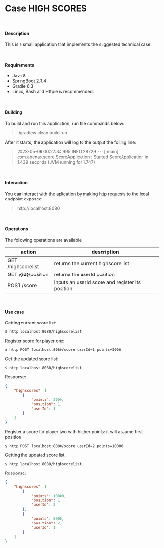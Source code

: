 # Case HIGH SCORES
<br/>

#### **Description**

This is a small application that implements the suggested technical case.

<br/>

#### **Requirements**

- Java 8
- SpringBoot 2.3.4
- Gradle 6.3
- Linux, Bash and Httpie is recommended.

<br/>

#### **Building**

To build and run this application, run the commands below:
> ./gradlew clean build run

After it starts, the application will log to the output the folling line:
> 2023-05-06 00:27:34.995  INFO 28729 --- [           main] com.abenas.score.ScoreApplication        : Started ScoreApplication in 1.439 seconds (JVM running for 1.747)

<br/>

#### **Interaction**

You can interact with the aplication by making http requests to the local endpoint exposed:
> http://localhost:8080


<br/>

#### **Operations**

The following operations are available:

| action                | description                                       |
|-----------------------|---------------------------------------------------|
|GET /highscorelist     | returns the current highscore list                |
|GET /**{id}**/position | returns the userId position                       |
|POST /score            | inputs an userId score and register its position  |

<br/>

#### **Use case**

Getting current score list:

    $ http localhost:8080/highscorelist

Register score for player one: 

    $ http POST localhost:8080/score userId=1 points=5000

Get the updated score list:

    $ http localhost:8080/highscorelist
 
Response:

```json
{
    "highscores": [
        {
            "points": 5000,
            "position": 1,
            "userId": 1
        }
    ]
}
```

Register a score for player two with higher points: it will assume first position

    $ http POST localhost:8080/score userId=2 points=10000

Getting the updated score list

    $ http localhost:8080/highscorelist

Response:

```json
{
    "highscores": [
        {
            "points": 10000,
            "position": 1,
            "userId": 2
        },
        {
            "points": 5000,
            "position": 2,
            "userId": 1
        }
    ]
}
```
